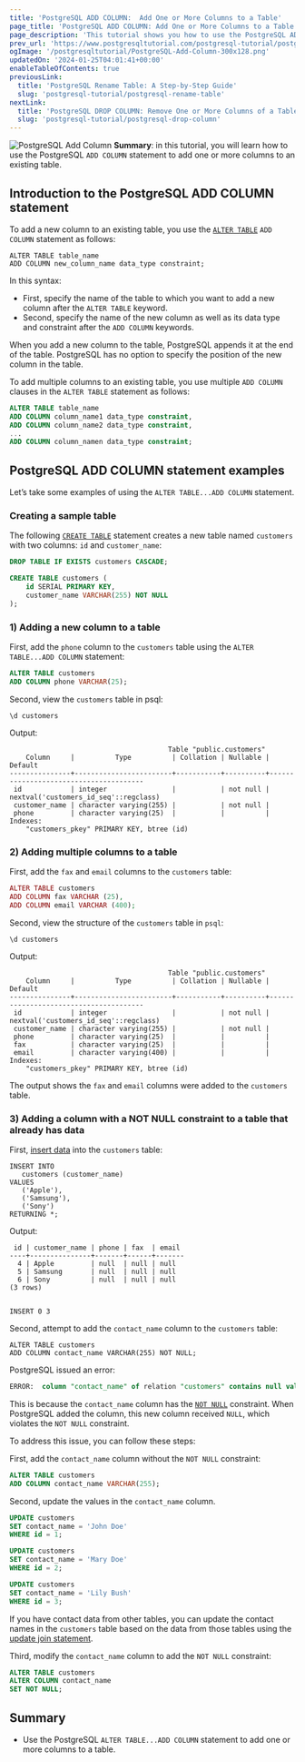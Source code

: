```yaml
---
title: 'PostgreSQL ADD COLUMN:  Add One or More Columns to a Table'
page_title: 'PostgreSQL ADD COLUMN: Add One or More Columns to a Table'
page_description: 'This tutorial shows you how to use the PostgreSQL ADD COLUMN statement to add one or more columns to an existing database table.'
prev_url: 'https://www.postgresqltutorial.com/postgresql-tutorial/postgresql-add-column/'
ogImage: '/postgresqltutorial/PostgreSQL-Add-Column-300x128.png'
updatedOn: '2024-01-25T04:01:41+00:00'
enableTableOfContents: true
previousLink:
  title: 'PostgreSQL Rename Table: A Step-by-Step Guide'
  slug: 'postgresql-tutorial/postgresql-rename-table'
nextLink:
  title: 'PostgreSQL DROP COLUMN: Remove One or More Columns of a Table'
  slug: 'postgresql-tutorial/postgresql-drop-column'
---
```


![PostgreSQL Add Column](/postgresqltutorial/PostgreSQL-Add-Column-300x128.png?alignright)
**Summary**: in this tutorial, you will learn how to use the PostgreSQL `ADD COLUMN` statement to add one or more columns to an existing table.

## Introduction to the PostgreSQL ADD COLUMN statement

To add a new column to an existing table, you use the [`ALTER TABLE`](postgresql-alter-table) `ADD COLUMN` statement as follows:

```phpsqlsql
ALTER TABLE table_name
ADD COLUMN new_column_name data_type constraint;
```

In this syntax:

- First, specify the name of the table to which you want to add a new column after the `ALTER TABLE` keyword.
- Second, specify the name of the new column as well as its data type and constraint after the `ADD COLUMN` keywords.

When you add a new column to the table, PostgreSQL appends it at the end of the table. PostgreSQL has no option to specify the position of the new column in the table.

To add multiple columns to an existing table, you use multiple `ADD COLUMN` clauses in the `ALTER TABLE` statement as follows:

```sql
ALTER TABLE table_name
ADD COLUMN column_name1 data_type constraint,
ADD COLUMN column_name2 data_type constraint,
...
ADD COLUMN column_namen data_type constraint;

```

## PostgreSQL ADD COLUMN statement examples

Let’s take some examples of using the `ALTER TABLE...ADD COLUMN` statement.

### Creating a sample table

The following [`CREATE TABLE`](postgresql-create-table) statement creates a new table named `customers` with two columns: `id` and `customer_name`:

```sql
DROP TABLE IF EXISTS customers CASCADE;

CREATE TABLE customers (
    id SERIAL PRIMARY KEY,
    customer_name VARCHAR(255) NOT NULL
);
```

### 1\) Adding a new column to a table

First, add the `phone` column to the `customers` table using the `ALTER TABLE...ADD COLUMN` statement:

```sql
ALTER TABLE customers
ADD COLUMN phone VARCHAR(25);
```

Second, view the `customers` table in psql:

```text
\d customers
```

Output:

```
                                       Table "public.customers"
    Column     |          Type          | Collation | Nullable |                Default
---------------+------------------------+-----------+----------+---------------------------------------
 id            | integer                |           | not null | nextval('customers_id_seq'::regclass)
 customer_name | character varying(255) |           | not null |
 phone         | character varying(25)  |           |          |
Indexes:
    "customers_pkey" PRIMARY KEY, btree (id)
```

### 2\) Adding multiple columns to a table

First, add the `fax` and `email` columns to the `customers` table:

```php
ALTER TABLE customers
ADD COLUMN fax VARCHAR (25),
ADD COLUMN email VARCHAR (400);
```

Second, view the structure of the `customers` table in `psql`:

```text
\d customers
```

Output:

```text
                                       Table "public.customers"
    Column     |          Type          | Collation | Nullable |                Default
---------------+------------------------+-----------+----------+---------------------------------------
 id            | integer                |           | not null | nextval('customers_id_seq'::regclass)
 customer_name | character varying(255) |           | not null |
 phone         | character varying(25)  |           |          |
 fax           | character varying(25)  |           |          |
 email         | character varying(400) |           |          |
Indexes:
    "customers_pkey" PRIMARY KEY, btree (id)
```

The output shows the `fax` and `email` columns were added to the `customers` table.

### 3\) Adding a column with a NOT NULL constraint to a table that already has data

First, [insert data](postgresql-insert) into the `customers` table:

```
INSERT INTO
   customers (customer_name)
VALUES
   ('Apple'),
   ('Samsung'),
   ('Sony')
RETURNING *;
```

Output:

```text
 id | customer_name | phone | fax  | email
----+---------------+-------+------+-------
  4 | Apple         | null  | null | null
  5 | Samsung       | null  | null | null
  6 | Sony          | null  | null | null
(3 rows)


INSERT 0 3
```

Second, attempt to add the `contact_name` column to the `customers` table:

```
ALTER TABLE customers
ADD COLUMN contact_name VARCHAR(255) NOT NULL;
```

PostgreSQL issued an error:

```sql
ERROR:  column "contact_name" of relation "customers" contains null values
```

This is because the `contact_name` column has the [`NOT NULL`](postgresql-not-null-constraint) constraint. When PostgreSQL added the column, this new column received `NULL`, which violates the `NOT NULL` constraint.

To address this issue, you can follow these steps:

First, add the `contact_name` column without the `NOT NULL` constraint:

```sql
ALTER TABLE customers
ADD COLUMN contact_name VARCHAR(255);
```

Second, update the values in the `contact_name` column.

```sql
UPDATE customers
SET contact_name = 'John Doe'
WHERE id = 1;

UPDATE customers
SET contact_name = 'Mary Doe'
WHERE id = 2;

UPDATE customers
SET contact_name = 'Lily Bush'
WHERE id = 3;
```

If you have contact data from other tables, you can update the contact names in the `customers` table based on the data from those tables using the [update join statement](postgresql-update-join).

Third, modify the `contact_name` column to add the `NOT NULL` constraint:

```sql
ALTER TABLE customers
ALTER COLUMN contact_name
SET NOT NULL;
```

## Summary

- Use the PostgreSQL `ALTER TABLE...ADD COLUMN` statement to add one or more columns to a table.
